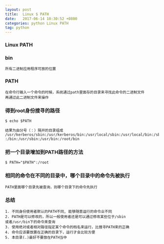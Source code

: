 ```yaml
---
layout: post
title:  Linux $ PATH 
date:   2017-06-14 10:30:52 +0800
categories: python Linux PATH 
tag: python 
---
```



### Linux PATH 

### bin 
```
所有二进制应用程序可放的位置
```

### PATH  
```
在命令行输入一个命令的时候，系统通过path里面存的目录来寻找此命令的二进制文件
再通过此二进制文件来操作
```
### 得到root身份搜寻的路径 
```
$ echo $PATH

结果为由分号（：）隔开的目录组成
/usr/kerberos/sbin:/usr/kerberos/bin:/usr/local/sbin:/usr/local/bin:/sbin
:/bin:/usr/sbin:/usr/bin:/root/bin
```
### 把一个目录增加到PATH路径的方法
```
$ PATH="$PATH":/root
```
### 相同的命令在不同的目录中，哪个目录中的命令先被执行
```
PATH里面哪个目录先被查询，则哪个目录下的命令先执行
```
### 总结
```
1. 不同身份使用者默认的PATH不同, 能够随意运行的命令业不同
2. PATH是可以修改的，所以一般使用者还是可以通过修改某些位于/sbin
或者/usr/bin下的命令来查询
3. 使用绝对或者相对路径指定某个命令的档名来运行，比搜寻PATH来的正确
4. 命令应该要放置在正确的目录下，运行才会比较方便
5. 本目录(.)最好不要放在PATH当中
```

[jekyll-docs]: https://jekyllrb.com/docs/home
[jekyll-gh]:   https://github.com/jekyll/jekyll
[jekyll-talk]: https://talk.jekyllrb.com/
